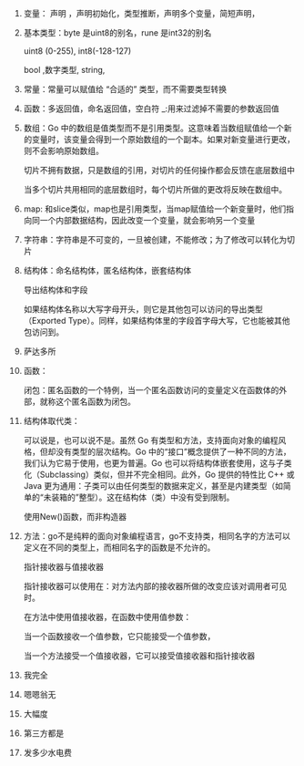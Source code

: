 1. 变量： 声明 ，声明初始化，类型推断，声明多个变量，简短声明，

2. 基本类型：byte 是uint8的别名，rune 是int32的别名

   uint8 (0-255), int8(-128-127)

   bool ,数字类型, string,

3. 常量：常量可以赋值给 “合适的” 类型，而不需要类型转换

4. 函数：多返回值，命名返回值，空白符 _:用来过滤掉不需要的参数返回值

5. 数组：Go 中的数组是值类型而不是引用类型。这意味着当数组赋值给一个新的变量时，该变量会得到一个原始数组的一个副本。如果对新变量进行更改，则不会影响原始数组。

   切片不拥有数据，只是数组的引用，对切片的任何操作都会反馈在底层数组中

   当多个切片共用相同的底层数组时，每个切片所做的更改将反映在数组中。

6. map: 和slice类似，map也是引用类型，当map赋值给一个新变量时，他们指向同一个内部数据结构，因此改变一个变量，就会影响另一个变量

7. 字符串：字符串是不可变的，一旦被创建，不能修改；为了修改可以转化为切片

8. 结构体：命名结构体，匿名结构体，嵌套结构体

   导出结构体和字段

   如果结构体名称以大写字母开头，则它是其他包可以访问的导出类型（Exported Type）。同样，如果结构体里的字段首字母大写，它也能被其他包访问到。

9. 萨达多所

10. 函数：

    闭包：匿名函数的一个特例，当一个匿名函数访问的变量定义在函数体的外部，就称这个匿名函数为闭包。

11. 结构体取代类：

    可以说是，也可以说不是。虽然 Go 有类型和方法，支持面向对象的编程风格，但却没有类型的层次结构。Go 中的“接口”概念提供了一种不同的方法，我们认为它易于使用，也更为普遍。Go 也可以将结构体嵌套使用，这与子类化（Subclassing）类似，但并不完全相同。此外，Go 提供的特性比 C++ 或 Java 更为通用：子类可以由任何类型的数据来定义，甚至是内建类型（如简单的“未装箱的”整型）。这在结构体（类）中没有受到限制。

    使用New()函数，而非构造器

12. 方法：go不是纯粹的面向对象编程语言，go不支持类，相同名字的方法可以定义在不同的类型上，而相同名字的函数是不允许的。

    指针接收器与值接收器

    指针接收器可以使用在：对方法内部的接收器所做的改变应该对调用者可见时。

    在方法中使用值接收器，在函数中使用值参数：

    当一个函数接收一个值参数，它只能接受一个值参数，

    当一个方法接受一个值接收器，它可以接受值接收器和指针接收器

13. 我完全

14. 嗯嗯翁无

15. 大幅度

16. 第三方都是

17. 发多少水电费
